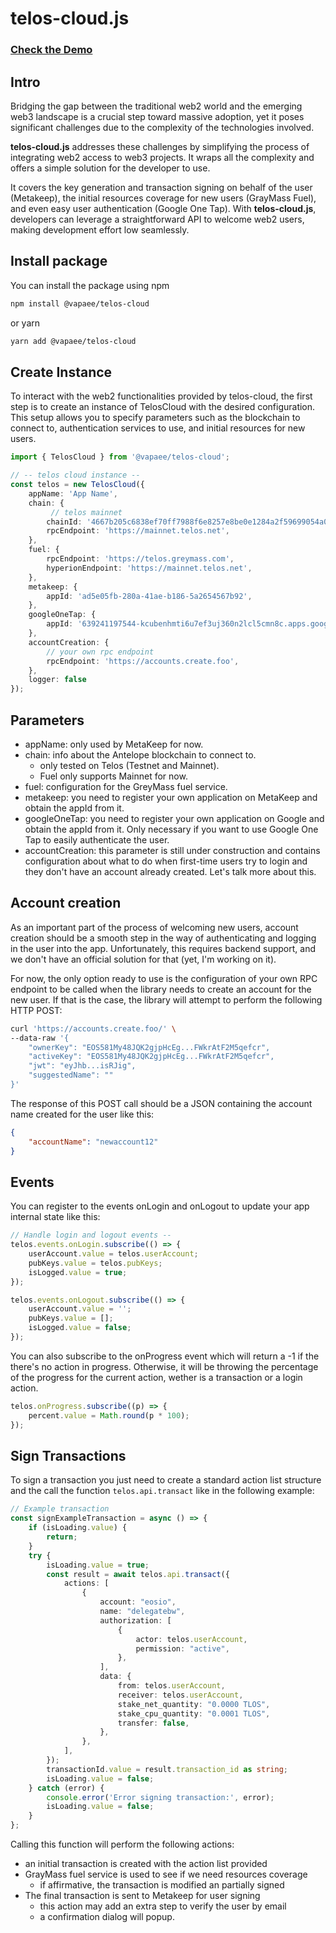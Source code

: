 # telos-cloud.js

### [Check the Demo](https://vapaee.github.io/telos-cloud-js)

## Intro
Bridging the gap between the traditional web2 world and the emerging web3 landscape is a crucial step toward massive adoption, yet it poses significant challenges due to the complexity of the technologies involved. 

**telos-cloud.js** addresses these challenges by simplifying the process of integrating web2 access to web3 projects. It wraps all the complexity and offers a simple solution for the developer to use.

It covers the key generation and transaction signing on behalf of the user (Metakeep), the initial resources coverage for new users (GrayMass Fuel), and even easy user authentication (Google One Tap). With **telos-cloud.js**, developers can leverage a straightforward API to welcome web2 users, making development effort low seamlessly.

## Install package

You can install the package using npm

```bash
npm install @vapaee/telos-cloud
```
or yarn

```bash
yarn add @vapaee/telos-cloud
```

## Create Instance

To interact with the web2 functionalities provided by telos-cloud, the first step is to create an instance of TelosCloud with the desired configuration. This setup allows you to specify parameters such as the blockchain to connect to, authentication services to use, and initial resources for new users.

```ts
import { TelosCloud } from '@vapaee/telos-cloud';

// -- telos cloud instance --
const telos = new TelosCloud({
    appName: 'App Name',
    chain: {
         // telos mainnet
        chainId: '4667b205c6838ef70ff7988f6e8257e8be0e1284a2f59699054a018f743b1d11',
        rpcEndpoint: 'https://mainnet.telos.net',
    },
    fuel: {
        rpcEndpoint: 'https://telos.greymass.com',
        hyperionEndpoint: 'https://mainnet.telos.net',
    },
    metakeep: {
        appId: 'ad5e05fb-280a-41ae-b186-5a2654567b92',
    },
    googleOneTap: {
        appId: '639241197544-kcubenhmti6u7ef3uj360n2lcl5cmn8c.apps.googleusercontent.com',
    },
    accountCreation: {
        // your own rpc endpoint
        rpcEndpoint: 'https://accounts.create.foo',
    },
    logger: false
});
```

## Parameters
- appName: only used by MetaKeep for now.
- chain: info about the Antelope blockchain to connect to.
  - only tested on Telos (Testnet and Mainnet).
  - Fuel only supports Mainnet for now.
- fuel: configuration for the GreyMass fuel service.
- metakeep: you need to register your own application on MetaKeep and obtain the appId from it.
- googleOneTap: you need to register your own application on Google and obtain the appId from it. Only necessary if you want to use Google One Tap to easily authenticate the user.
- accountCreation: this parameter is still under construction and contains configuration about what to do when first-time users try to login and they don't have an account already created. Let's talk more about this.

## Account creation
As an important part of the process of welcoming new users, account creation should be a smooth step in the way of authenticating and logging in the user into the app. Unfortunately, this requires backend support, and we don't have an official solution for that (yet, I'm working on it).

For now, the only option ready to use is the configuration of your own RPC endpoint to be called when the library needs to create an account for the new user. If that is the case, the library will attempt to perform the following HTTP POST:

```bash
curl 'https://accounts.create.foo/' \
--data-raw '{
    "ownerKey": "EOS581My48JQK2gjpHcEg...FWkrAtF2M5qefcr",
    "activeKey": "EOS581My48JQK2gjpHcEg...FWkrAtF2M5qefcr",
    "jwt": "eyJhb...isRJig",
    "suggestedName": ""
}'
```

The response of this POST call should be a JSON containing the account name created for the user like this:
```json
{
    "accountName": "newaccount12"
}
```

## Events

You can register to the events onLogin and onLogout to update your app internal state like this:

```ts
// Handle login and logout events --
telos.events.onLogin.subscribe(() => {
    userAccount.value = telos.userAccount;
    pubKeys.value = telos.pubKeys;
    isLogged.value = true;
});

telos.events.onLogout.subscribe(() => {
    userAccount.value = '';
    pubKeys.value = [];
    isLogged.value = false;
});
```

You can also subscribe to the onProgress event which will return a -1 if the there's no action in progress. Otherwise, it will be throwing the percentage of the progress for the current action, wether is a transaction or a login action.

```ts
telos.onProgress.subscribe((p) => {
    percent.value = Math.round(p * 100);
});
```

## Sign Transactions

To sign a transaction you just need to create a standard action list structure and the call the function `telos.api.transact` like in the following example:

```ts
// Example transaction
const signExampleTransaction = async () => {
    if (isLoading.value) {
        return;
    }
    try {
        isLoading.value = true;
        const result = await telos.api.transact({
            actions: [
                {
                    account: "eosio",
                    name: "delegatebw",
                    authorization: [
                        {
                            actor: telos.userAccount,
                            permission: "active",
                        },
                    ],
                    data: {
                        from: telos.userAccount,
                        receiver: telos.userAccount,
                        stake_net_quantity: "0.0000 TLOS",
                        stake_cpu_quantity: "0.0001 TLOS",
                        transfer: false,
                    },
                },
            ],
        });
        transactionId.value = result.transaction_id as string;
        isLoading.value = false;
    } catch (error) {
        console.error('Error signing transaction:', error);
        isLoading.value = false;
    }
};
```

Calling this function will perform the following actions:
- an initial transaction is created with the action list provided
- GrayMass fuel service is used to see if we need resources coverage
  - if affirmative, the transaction is modified an partially signed
- The final transaction is sent to Metakeep for user signing
  - this action may add an extra step to verify the user by email
  - a confirmation dialog will popup.
